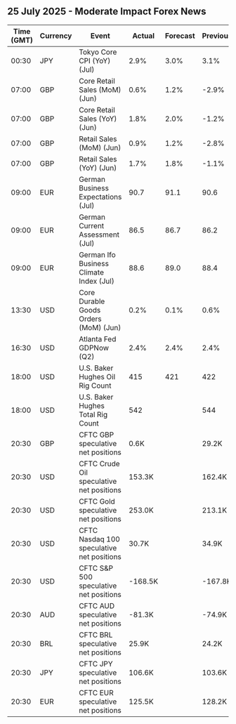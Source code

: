 ## 25 July 2025 - Moderate Impact Forex News

| Time (GMT) | Currency | Event | Actual | Forecast | Previous |
|------|----------|-------|--------|----------|----------|
| 00:30 | JPY | Tokyo Core CPI (YoY) (Jul) | 2.9% | 3.0% | 3.1% |
| 07:00 | GBP | Core Retail Sales (MoM) (Jun) | 0.6% | 1.2% | -2.9% |
| 07:00 | GBP | Core Retail Sales (YoY) (Jun) | 1.8% | 2.0% | -1.2% |
| 07:00 | GBP | Retail Sales (MoM) (Jun) | 0.9% | 1.2% | -2.8% |
| 07:00 | GBP | Retail Sales (YoY) (Jun) | 1.7% | 1.8% | -1.1% |
| 09:00 | EUR | German Business Expectations (Jul) | 90.7 | 91.1 | 90.6 |
| 09:00 | EUR | German Current Assessment (Jul) | 86.5 | 86.7 | 86.2 |
| 09:00 | EUR | German Ifo Business Climate Index (Jul) | 88.6 | 89.0 | 88.4 |
| 13:30 | USD | Core Durable Goods Orders (MoM) (Jun) | 0.2% | 0.1% | 0.6% |
| 16:30 | USD | Atlanta Fed GDPNow (Q2) | 2.4% | 2.4% | 2.4% |
| 18:00 | USD | U.S. Baker Hughes Oil Rig Count | 415 | 421 | 422 |
| 18:00 | USD | U.S. Baker Hughes Total Rig Count | 542 |  | 544 |
| 20:30 | GBP | CFTC GBP speculative net positions | 0.6K |  | 29.2K |
| 20:30 | USD | CFTC Crude Oil speculative net positions | 153.3K |  | 162.4K |
| 20:30 | USD | CFTC Gold speculative net positions | 253.0K |  | 213.1K |
| 20:30 | USD | CFTC Nasdaq 100 speculative net positions | 30.7K |  | 34.9K |
| 20:30 | USD | CFTC S&P 500 speculative net positions | -168.5K |  | -167.8K |
| 20:30 | AUD | CFTC AUD speculative net positions | -81.3K |  | -74.9K |
| 20:30 | BRL | CFTC BRL speculative net positions | 25.9K |  | 24.2K |
| 20:30 | JPY | CFTC JPY speculative net positions | 106.6K |  | 103.6K |
| 20:30 | EUR | CFTC EUR speculative net positions | 125.5K |  | 128.2K |

